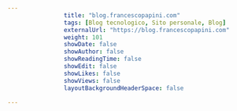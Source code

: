 ---
                title: "blog.francescopapini.com"
                tags: [Blog tecnologico, Sito personale, Blog]
                externalUrl: "https://blog.francescopapini.com"
                weight: 101
                showDate: false
                showAuthor: false
                showReadingTime: false
                showEdit: false
                showLikes: false
                showViews: false
                layoutBackgroundHeaderSpace: false
                ---

